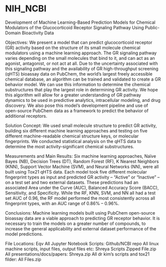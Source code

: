 # NIH_NCBI

Development of Machine Learning-Based Prediction Models for Chemical Modulators of the Glucocorticoid Receptor Signaling Pathway Using Public-Domain Bioactivity Data

Objectives:  We present a model that can predict glucocorticoid receptor (GR) activity based on the structure of its small molecule chemical modulators using a machine learning approach.  The GR signaling pathway varies depending on the small molecules that bind to it, and can act as an agonist, antagonist, or not act at all.  Due to the uncertainty associated with this signaling pathway and the availability of GR high-throughput screening (qHTS) bioassay data on PubChem, the world’s largest freely accessible chemical database, an algorithm can be trained and validated to create a GR behavior model.  We can use this information to determine the chemical substructures that play the largest role in determining GR activity.  We hope this algorithm will allow for a greater understanding of GR pathway dynamics to be used in predictive analytics, intracellular modeling, and drug discovery.  We also pose this model’s development pipeline and use of open-source PubChem data as a framework to predict the behavior of additional receptors.
 
Solution Concept: We used small molecule structure to predict GR activity, building six different machine learning approaches and testing on five different machine-readable chemical structure keys, or molecular fingerprints.  We conducted statistical analysis on the qHTS data to determine the most activity-significant chemical substructures.
 
Measurements and Main Results: Six machine learning approaches, Naïve Bayes (NB), Decision Trees (DT), Random Forest (RF), K Nearest Neighbors (KNN), Support Vector Machine (SVM), and Neural Networks (NN), were all built using Tox21 qHTS data.  Each model took five different molecular fingerprint types as input and predicted GR activity – “Active” or “Inactive” – on a test set and two external datasets. These predictions had an associated Area under the Curve (AUC), Balanced Accuracy Score (BACC), Sensitivity, and Specificity.  While the RF, KNN, SVM, and NN all had a test set AUC of 0.96, the RF model performed the most consistently across all fingerprint types, with an AUC range of 0.86% – 0.96%.
 
Conclusions: Machine learning models built using PubChem open-source bioassay data are a viable approach to predicting GR receptor behavior.  It is necessary to train the models on a greater number of compounds, to increase the general applicability and external dataset performance of the model predictions. 


File Locations:
Eqv All Jupyter Notebook Scripts: Github/NCBI repo
All linux machine scripts, input files, output files etc: Shreya Scripts Zipped File.zip
All presentations/docs/papers: Shreya.zip
All dr kim’s scripts and tox21 filder: All Files.zip
